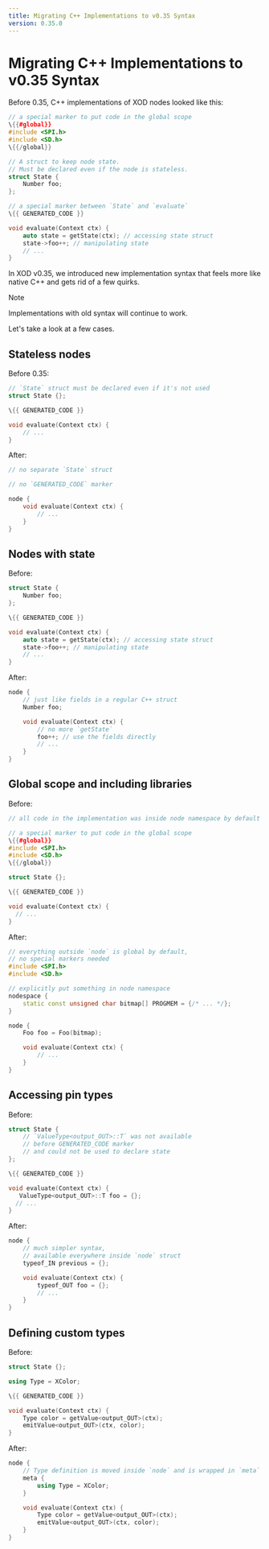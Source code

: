 ```yaml
---
title: Migrating C++ Implementations to v0.35 Syntax
version: 0.35.0
---
```


# Migrating C++ Implementations to v0.35 Syntax

Before 0.35, C++ implementations of XOD nodes looked like this:

```cpp
// a special marker to put code in the global scope
\{{#global}}
#include <SPI.h>
#include <SD.h>
\{{/global}}

// A struct to keep node state.
// Must be declared even if the node is stateless.
struct State {
    Number foo;
};

// a special marker between `State` and `evaluate`
\{{ GENERATED_CODE }}

void evaluate(Context ctx) {
    auto state = getState(ctx); // accessing state struct
    state->foo++; // manipulating state
    // ...
}
```

In XOD v0.35, we introduced new implementation syntax that feels more like native C\++ and gets rid of a few quirks.

<div class="ui segment note">
<span class="ui ribbon label">Note</span>

Implementations with old syntax will continue to work.

</div>

Let's take a look at a few cases.

## Stateless nodes

Before 0.35:
```cpp
// `State` struct must be declared even if it's not used
struct State {};

\{{ GENERATED_CODE }}

void evaluate(Context ctx) {
    // ...
}
```

After:
```cpp
// no separate `State` struct

// no `GENERATED_CODE` marker

node {
    void evaluate(Context ctx) {
        // ...
    }
}
```

## Nodes with state

Before:
```cpp
struct State {
    Number foo;
};

\{{ GENERATED_CODE }}

void evaluate(Context ctx) {
    auto state = getState(ctx); // accessing state struct
    state->foo++; // manipulating state
    // ...
}
```

After:
```cpp
node {
    // just like fields in a regular C++ struct
    Number foo;

    void evaluate(Context ctx) {
        // no more `getState`
        foo++; // use the fields directly
        // ...
    }
}
```

## Global scope and including libraries

Before:
```cpp
// all code in the implementation was inside node namespace by default

// a special marker to put code in the global scope
\{{#global}}
#include <SPI.h>
#include <SD.h>
\{{/global}}

struct State {};

\{{ GENERATED_CODE }}

void evaluate(Context ctx) {
  // ...
}
```

After:
```cpp
// everything outside `node` is global by default,
// no special markers needed
#include <SPI.h>
#include <SD.h>

// explicitly put something in node namespace
nodespace {
    static const unsigned char bitmap[] PROGMEM = {/* ... */};
}

node {
    Foo foo = Foo(bitmap);

    void evaluate(Context ctx) {
        // ...
    }
}
```

## Accessing pin types

Before:
```cpp
struct State {
    // `ValueType<output_OUT>::T` was not available 
    // before GENERATED_CODE marker
    // and could not be used to declare state
};

\{{ GENERATED_CODE }}

void evaluate(Context ctx) {
   ValueType<output_OUT>::T foo = {};
  // ...
}
```

After:
```cpp
node {
    // much simpler syntax,
    // available everywhere inside `node` struct
    typeof_IN previous = {};

    void evaluate(Context ctx) {
        typeof_OUT foo = {};
        // ...
    }
}
```

## Defining custom types

Before:
```cpp
struct State {};

using Type = XColor;

\{{ GENERATED_CODE }}

void evaluate(Context ctx) {
    Type color = getValue<output_OUT>(ctx);
    emitValue<output_OUT>(ctx, color);
}
```

After:
```cpp
node {
    // Type definition is moved inside `node` and is wrapped in `meta`
    meta {
        using Type = XColor;
    }

    void evaluate(Context ctx) {
        Type color = getValue<output_OUT>(ctx);
        emitValue<output_OUT>(ctx, color);
    }
}
```
